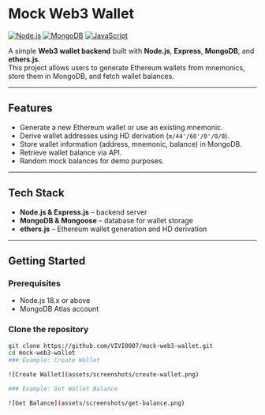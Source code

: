 # Mock Web3 Wallet

[![Node.js](https://img.shields.io/badge/Node.js-18.x-green?logo=node.js)](https://nodejs.org/) 
[![MongoDB](https://img.shields.io/badge/MongoDB-6.x-green?logo=mongodb)](https://www.mongodb.com/)
[![JavaScript](https://img.shields.io/badge/JavaScript-ES6-yellow?logo=javascript)](https://developer.mozilla.org/en-US/docs/Web/JavaScript)

A simple **Web3 wallet backend** built with **Node.js**, **Express**, **MongoDB**, and **ethers.js**.  
This project allows users to generate Ethereum wallets from mnemonics, store them in MongoDB, and fetch wallet balances.

---

## Features

- Generate a new Ethereum wallet or use an existing mnemonic.  
- Derive wallet addresses using HD derivation (`m/44'/60'/0'/0/0`).  
- Store wallet information (address, mnemonic, balance) in MongoDB.  
- Retrieve wallet balance via API.  
- Random mock balances for demo purposes.  

---

## Tech Stack

- **Node.js & Express.js** – backend server  
- **MongoDB & Mongoose** – database for wallet storage  
- **ethers.js** – Ethereum wallet generation and HD derivation  

---

## Getting Started

### Prerequisites

- Node.js 18.x or above  
- MongoDB Atlas account  

### Clone the repository

```bash
git clone https://github.com/VIVI0007/mock-web3-wallet.git
cd mock-web3-wallet
### Example: Create Wallet

![Create Wallet](assets/screenshots/create-wallet.png)

### Example: Get Wallet Balance

![Get Balance](assets/screenshots/get-balance.png)

